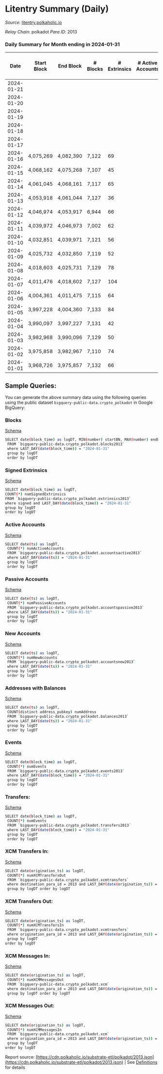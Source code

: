 # Litentry Summary (Daily)

_Source_: [litentry.polkaholic.io](https://litentry.polkaholic.io)

*Relay Chain*: polkadot
*Para ID*: 2013



### Daily Summary for Month ending in 2024-01-31


| Date    | Start Block | End Block | # Blocks | # Extrinsics | # Active Accounts | # Passive Accounts | # New Accounts | # Addresses | # Events  | # Transfers ($USD) | # XCM Transfers In ($USD) | # XCM Transfers Out ($USD) | # XCM In | # XCM Out | Issues |
|---------|-------------|-----------|----------|--------------|-------------------|--------------------|----------------|-------------|-----------|--------------------|---------------------------|----------------------------|----------|-----------|--------|
| 2024-01-21 |  |  |  |  |  |  |  |  |  |   |   |   |  |  |  |
| 2024-01-20 |  |  |  |  |  |  |  | 4,767 |  |   |   |   |  |  |  |
| 2024-01-19 |  |  |  |  |  |  |  | 4,766 |  |   |   |   |  |  |  |
| 2024-01-18 |  |  |  |  |  |  |  | 4,765 |  |   |   |   |  |  |  |
| 2024-01-17 |  |  |  |  |  |  |  | 4,763 |  |   |   |   |  |  |  |
| 2024-01-16 | 4,075,269 | 4,082,390 | 7,122 | 69 |  |  |  | 4,763 | 24,092 | 10  |   |   |  |  |  |
| 2024-01-15 | 4,068,162 | 4,075,268 | 7,107 | 45 |  |  |  | 4,765 | 23,864 | 3  |   |   |  |  |  |
| 2024-01-14 | 4,061,045 | 4,068,161 | 7,117 | 65 |  |  |  | 4,766 | 24,005 |   |   |   |  |  |  |
| 2024-01-13 | 4,053,918 | 4,061,044 | 7,127 | 36 |  |  |  | 4,766 | 23,797 | 3  |   |   |  |  |  |
| 2024-01-12 | 4,046,974 | 4,053,917 | 6,944 | 66 |  |  |  | 4,766 | 23,645 | 2  |   |   |  |  |  |
| 2024-01-11 | 4,039,972 | 4,046,973 | 7,002 | 62 |  |  |  | 4,769 | 23,741 | 4  |   |   |  |  |  |
| 2024-01-10 | 4,032,851 | 4,039,971 | 7,121 | 56 |  |  |  | 4,767 | 23,886 | 6  |   |   |  |  |  |
| 2024-01-09 | 4,025,732 | 4,032,850 | 7,119 | 52 |  |  |  | 4,768 | 23,833 | 3  |   |   |  |  |  |
| 2024-01-08 | 4,018,603 | 4,025,731 | 7,129 | 78 |  |  |  | 4,766 | 24,073 | 7  |   |   |  |  |  |
| 2024-01-07 | 4,011,476 | 4,018,602 | 7,127 | 104 |  |  |  | 4,769 | 24,187 | 13  |   |   |  |  |  |
| 2024-01-06 | 4,004,361 | 4,011,475 | 7,115 | 64 |  |  |  | 4,765 | 23,712 | 2  |   |   |  |  |  |
| 2024-01-05 | 3,997,228 | 4,004,360 | 7,133 | 84 |  |  |  | 4,764 | 24,258 | 1  |   |   |  |  |  |
| 2024-01-04 | 3,990,097 | 3,997,227 | 7,131 | 42 |  |  |  | 4,765 | 23,893 | 5  |   |   |  |  |  |
| 2024-01-03 | 3,982,968 | 3,990,096 | 7,129 | 50 |  |  |  | 4,765 | 23,722 |   |   |   |  |  |  |
| 2024-01-02 | 3,975,858 | 3,982,967 | 7,110 | 74 |  |  |  | 4,765 | 24,000 | 2  |   |   |  |  |  |
| 2024-01-01 | 3,968,726 | 3,975,857 | 7,132 | 66 |  |  |  | 4,768 | 23,805 | 1  |   |   |  |  |  |

## Sample Queries:
You can generate the above summary data using the following queries using the public dataset `bigquery-public-data.crypto_polkadot` in Google BigQuery:


### Blocks 

[Schema](https://github.com/colorfulnotion/substrate-etl/blob/main/schema/blocks.json)

```bash
SELECT date(block_time) as logDT, MIN(number) startBN, MAX(number) endBN, COUNT(*) numBlocks 
 FROM `bigquery-public-data.crypto_polkadot.blocks2013`  
 where LAST_DAY(date(block_time)) = "2024-01-31" 
 group by logDT 
 order by logDT
```

### Signed Extrinsics 

[Schema](https://github.com/colorfulnotion/substrate-etl/blob/main/schema/extrinsics.json)

```bash
SELECT date(block_time) as logDT, 
COUNT(*) numSignedExtrinsics 
FROM `bigquery-public-data.crypto_polkadot.extrinsics2013`  
where signed and LAST_DAY(date(block_time)) = "2024-01-31" 
group by logDT 
order by logDT
```

### Active Accounts 

[Schema](https://github.com/colorfulnotion/substrate-etl/blob/main/schema/accountsactive.json)

```bash
SELECT date(ts) as logDT, 
 COUNT(*) numActiveAccounts 
 FROM `bigquery-public-data.crypto_polkadot.accountsactive2013` 
 where LAST_DAY(date(ts)) = "2024-01-31" 
 group by logDT 
 order by logDT
```

### Passive Accounts 

[Schema](https://github.com/colorfulnotion/substrate-etl/blob/main/schema/accountspassive.json)

```bash
SELECT date(ts) as logDT, 
 COUNT(*) numPassiveAccounts 
 FROM `bigquery-public-data.crypto_polkadot.accountspassive2013` 
 where LAST_DAY(date(ts)) = "2024-01-31" 
 group by logDT 
 order by logDT
```

### New Accounts 

[Schema](https://github.com/colorfulnotion/substrate-etl/blob/main/schema/accountsnew.json)

```bash
SELECT date(ts) as logDT, 
 COUNT(*) numNewAccounts 
 FROM `bigquery-public-data.crypto_polkadot.accountsnew2013` 
 where LAST_DAY(date(ts)) = "2024-01-31" 
 group by logDT
 order by logDT
```

### Addresses with Balances 

[Schema](https://github.com/colorfulnotion/substrate-etl/blob/main/schema/balances.json)

```bash
SELECT date(ts) as logDT,
 COUNT(distinct address_pubkey) numAddress 
 FROM `bigquery-public-data.crypto_polkadot.balances2013` 
 where LAST_DAY(date(ts)) = "2024-01-31" 
 group by logDT 
 order by logDT
```

### Events 

[Schema](https://github.com/colorfulnotion/substrate-etl/blob/main/schema/events.json)

```bash
SELECT date(block_time) as logDT, 
 COUNT(*) numEvents 
 FROM `bigquery-public-data.crypto_polkadot.events2013` 
 where LAST_DAY(date(block_time)) = "2024-01-31" 
 group by logDT 
 order by logDT
```

### Transfers:

[Schema](https://github.com/colorfulnotion/substrate-etl/blob/main/schema/transfers.json)

```bash
SELECT date(block_time) as logDT, 
 COUNT(*) numEvents 
 FROM `bigquery-public-data.crypto_polkadot.transfers2013` 
 where LAST_DAY(date(block_time)) = "2024-01-31" 
 group by logDT 
 order by logDT
```

### XCM Transfers In: 

[Schema](https://github.com/colorfulnotion/substrate-etl/blob/main/schema/xcmtransfers.json)

```bash
SELECT date(origination_ts) as logDT, 
 COUNT(*) numXCMTransfersOut 
 FROM `bigquery-public-data.crypto_polkadot.xcmtransfers` 
 where destination_para_id = 2013 and LAST_DAY(date(origination_ts)) = "2024-01-31" 
 group by logDT order by logDT
```

### XCM Transfers Out: 

[Schema](https://github.com/colorfulnotion/substrate-etl/blob/main/schema/xcmtransfers.json)

```bash
SELECT date(origination_ts) as logDT, 
 COUNT(*) numXCMTransfersIn 
 FROM `bigquery-public-data.crypto_polkadot.xcmtransfers` 
 where origination_para_id = 2013 and LAST_DAY(date(origination_ts)) = "2024-01-31" 
 group by logDT 
order by logDT
```

### XCM Messages In: 

[Schema](https://github.com/colorfulnotion/substrate-etl/blob/main/schema/xcm.json)

```bash
SELECT date(origination_ts) as logDT, 
 COUNT(*) numXCMMessagesOut 
 FROM `bigquery-public-data.crypto_polkadot.xcm` 
 where destination_para_id = 2013 and LAST_DAY(date(origination_ts)) = "2024-01-31" 
 group by logDT order by logDT
```

### XCM Messages Out: 

[Schema](https://github.com/colorfulnotion/substrate-etl/blob/main/schema/xcm.json)

```bash
SELECT date(origination_ts) as logDT, 
 COUNT(*) numXCMMessagesIn 
 FROM `bigquery-public-data.crypto_polkadot.xcm` 
 where origination_para_id = 2013 and LAST_DAY(date(origination_ts)) = "2024-01-31" 
 group by logDT 
order by logDT
```


Report source: [https://cdn.polkaholic.io/substrate-etl/polkadot/2013.json](https://cdn.polkaholic.io/substrate-etl/polkadot/2013.json) | See [Definitions](/DEFINITIONS.md) for details
